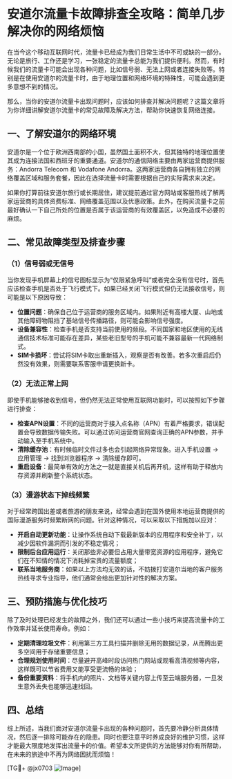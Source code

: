# 安道尔流量卡故障排查全攻略：简单几步解决你的网络烦恼

在当今这个移动互联网时代，流量卡已经成为我们日常生活中不可或缺的一部分。无论是旅行、工作还是学习，一张稳定的流量卡总能为我们提供便利。然而，有时候我们的流量卡可能会出现各种问题，比如信号弱、无法上网或者连接失败等。特别是在使用安道尔的流量卡时，由于地理位置和网络环境的特殊性，可能会遇到更多意想不到的情况。

那么，当你的安道尔流量卡出现问题时，应该如何排查并解决问题呢？这篇文章将为你详细讲解安道尔流量卡的常见故障及解决方法，帮助你快速恢复网络连接。

## 一、了解安道尔的网络环境

安道尔是一个位于欧洲西南部的小国，虽然国土面积不大，但其独特的地理位置使其成为连接法国和西班牙的重要通道。安道尔的通信网络主要由两家运营商提供服务：Andorra Telecom 和 Vodafone Andorra。这两家运营商各自拥有独立的网络覆盖区域和服务套餐，因此在选择流量卡时需要根据自己的实际需求来决定。

如果你打算前往安道尔旅行或长期居住，建议提前通过官方网站或客服热线了解两家运营商的具体资费标准、网络覆盖范围以及优惠政策。此外，在购买流量卡之前最好确认一下自己所处的位置是否属于该运营商的有效覆盖区，以免造成不必要的麻烦。

## 二、常见故障类型及排查步骤

### （1）信号弱或无信号

当你发现手机屏幕上的信号图标显示为“仅限紧急呼叫”或者完全没有信号时，首先应该检查手机是否处于飞行模式下。如果已经关闭飞行模式但仍无法接收信号，则可能是以下原因导致：

- **位置问题**：确保自己位于运营商的服务区域内。如果附近有高楼大厦、山地或其他障碍物阻挡了基站信号传播路径，则可能会影响信号强度。
- **设备兼容性**：检查手机是否支持当前使用的频段。不同国家和地区使用的无线通信技术标准可能存在差异，某些老旧型号的手机可能不兼容最新一代网络制式。
- **SIM卡损坏**：尝试将SIM卡取出重新插入，观察是否有改善。若多次重启后仍然没有效果，则需要联系客服申请更换新卡。

### （2）无法正常上网

即使手机能够接收到信号，但仍然无法正常使用互联网功能时，可以按照如下步骤进行排查：

- **检查APN设置**：不同的运营商对于接入点名称（APN）有着严格要求，错误配置会导致数据传输失败。可以通过访问运营商官网查询正确的APN参数，并手动输入至手机系统中。
- **清除缓存池**：有时候临时文件过多也会引起网络异常现象。进入手机设置 -> 应用管理 -> 找到浏览器程序 -> 清除缓存即可。
- **重启设备**：最简单有效的方法之一就是直接关机后再开机，这样有助于释放内存资源并刷新整个系统状态。

### （3）漫游状态下掉线频繁

对于经常跨国出差或者旅游的朋友来说，经常会遇到在国外使用本地运营商提供的国际漫游服务时频繁断网的问题。针对这种情况，可以采取以下措施加以应对：

- **开启自动更新功能**：让操作系统自动下载最新版本的应用程序和安全补丁，以减少因软件漏洞而引发的不稳定情况；
- **限制后台应用运行**：关闭那些非必要但占用大量带宽资源的应用程序，避免它们在不知情的情况下消耗掉宝贵的流量额度；
- **联系当地服务商**：如果以上方法均无效的话，不妨拨打安道尔当地的客户服务热线寻求专业指导，他们通常会给出更加针对性的解决方案。

## 三、预防措施与优化技巧

除了及时处理已经发生的故障之外，我们还可以通过一些小技巧来提高流量卡的工作效率并延长使用寿命。例如：

- **定期清理垃圾文件**：利用第三方工具扫描并删除无用的数据记录，从而腾出更多空间用于存储重要信息；
- **合理规划使用时间**：尽量避开高峰时段访问热门网站或观看高清视频等内容，这样既可以节省费用又能享受更流畅的体验；
- **备份重要资料**：将手机内的照片、文档等关键内容上传至云端服务器，一旦发生意外丢失也能够迅速找回。

## 四、总结

综上所述，当我们面对安道尔流量卡出现的各种问题时，首先要冷静分析具体情况，然后逐一排除可能存在的隐患。同时也要注意平时养成良好的维护习惯，这样才能最大限度地发挥出流量卡的价值。希望本文所提供的方法能够对你有所帮助，在未来的旅途中不再为网络困扰而烦恼！

[TG💪+ @jx0703 ![Image](https://github.com/user-attachments/assets/dbca1d08-cadb-493c-b0ec-ad6f7a83f270)]